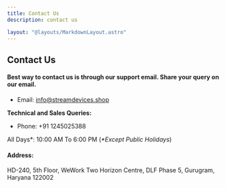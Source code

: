 ```yaml
---
title: Contact Us
description: contact us

layout: "@layouts/MarkdownLayout.astro"
---
```


## Contact Us

#### Best way to contact us is through our support email. Share your query on our email.

- Email: info@streamdevices.shop

**Technical and Sales Queries:**

- Phone: +91 1245025388

All Days\*: 10:00 AM To 6:00 PM
(_\*Except Public Holidays_)

#### Address:

HD-240, 5th Floor, WeWork Two Horizon Centre, DLF Phase 5, Gurugram, Haryana 122002
